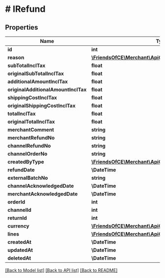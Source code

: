 # # IRefund

## Properties

Name | Type | Description | Notes
------------ | ------------- | ------------- | -------------
**id** | **int** |  | [optional]
**reason** | [**\FriendsOfCE\Merchant\ApiClient\Model\RefundReason**](RefundReason.md) |  | [optional]
**subTotalInclTax** | **float** |  | [optional]
**originalSubTotalInclTax** | **float** |  | [optional]
**additionalAmountInclTax** | **float** |  | [optional]
**originalAdditionalAmountInclTax** | **float** |  | [optional]
**shippingCostInclTax** | **float** |  | [optional]
**originalShippingCostInclTax** | **float** |  | [optional]
**totalInclTax** | **float** |  | [optional]
**originalTotalInclTax** | **float** |  | [optional]
**merchantComment** | **string** |  | [optional]
**merchantRefundNo** | **string** |  | [optional]
**channelRefundNo** | **string** |  | [optional]
**channelOrderNo** | **string** |  | [optional]
**createdByType** | [**\FriendsOfCE\Merchant\ApiClient\Model\CreatedByType**](CreatedByType.md) |  | [optional]
**refundDate** | **\DateTime** |  | [optional]
**externalBatchNo** | **string** |  | [optional]
**channelAcknowledgedDate** | **\DateTime** |  | [optional]
**merchantAcknowledgedDate** | **\DateTime** |  | [optional]
**orderId** | **int** |  | [optional]
**channelId** | **int** |  | [optional]
**returnId** | **int** |  | [optional]
**currency** | [**\FriendsOfCE\Merchant\ApiClient\Model\IRefundCurrency**](IRefundCurrency.md) |  | [optional]
**lines** | [**\FriendsOfCE\Merchant\ApiClient\Model\IRefundLine[]**](IRefundLine.md) |  | [optional]
**createdAt** | **\DateTime** |  | [optional]
**updatedAt** | **\DateTime** |  | [optional]
**deletedAt** | **\DateTime** |  | [optional]

[[Back to Model list]](../../README.md#models) [[Back to API list]](../../README.md#endpoints) [[Back to README]](../../README.md)
